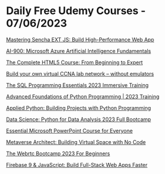 # Daily Free Udemy Courses - 07/06/2023

[Mastering Sencha EXT JS: Build High-Performance Web App](https://www.udemy.com/course/sencha-touch/?couponCode=SENCHAEXTFR)
[AI-900: Microsoft Azure Artificial Intelligence Fundamentals](https://www.udemy.com/course/microsoft-ai-900/?couponCode=1ED60727BBACCC0D0DDB)
[The Complete HTML5 Course: From Beginning to Expert](https://www.udemy.com/course/interactive-html-course/?couponCode=HTML5JUNE2023)
[Build your own virtual CCNA lab network – without emulators](https://www.udemy.com/course/virtual-ccna-lab-network/?couponCode=LASTCALL)
[The SQL Programming Essentials 2023 Immersive Training](https://www.udemy.com/course/the-sql-programming-essentials-immersive-training/?couponCode=11E6107B81E2FE79A120)
[Advanced Foundations of Python Programming | 2023 Training](https://www.udemy.com/course/advanced-foundations-of-python-programming-complete-training/?couponCode=F2DFEFFF64291B35B391)
[Applied Python: Building Projects with Python Programming](https://www.udemy.com/course/applied-python-tiny-python-projects-fast-effective-course/?couponCode=E6B10E395FC0F57BB5B1)
[Data Science: Python for Data Analysis 2023 Full Bootcamp](https://www.udemy.com/course/mastering-python-data-handling-analysis-and-visualization/?couponCode=64E55FCC355C9341232B)
[Essential Microsoft PowerPoint Course for Everyone](https://www.udemy.com/course/essential-microsoft-powerpoint-course-for-everyone/?couponCode=CC27ABDE433AA5A17551)
[Metaverse Architect: Building Virtual Space with No Code](https://www.udemy.com/course/metaverse-architect-building-virtual-space-with-no-code/?couponCode=4157CFACBB0175002CB3)
[The Webrtc Bootcamp 2023 For Beginners](https://www.udemy.com/course/the-webrtc-bootcamp-2021/?couponCode=JUNE-GIFT)
[Firebase 9 & JavaScript: Build Full-Stack Web Apps Faster](https://www.udemy.com/course/javascript-firebase-build-full-stack-web-apps-faster/?couponCode=JF-FC100-JUN-2023)
